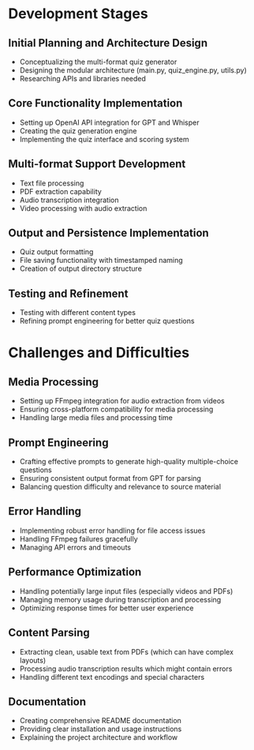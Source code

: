 # Development Stages

## Initial Planning and Architecture Design

- Conceptualizing the multi-format quiz generator
- Designing the modular architecture (main.py, quiz_engine.py, utils.py)
- Researching APIs and libraries needed

## Core Functionality Implementation

- Setting up OpenAI API integration for GPT and Whisper
- Creating the quiz generation engine
- Implementing the quiz interface and scoring system

## Multi-format Support Development

- Text file processing
- PDF extraction capability
- Audio transcription integration
- Video processing with audio extraction

## Output and Persistence Implementation

- Quiz output formatting
- File saving functionality with timestamped naming
- Creation of output directory structure

## Testing and Refinement

- Testing with different content types
- Refining prompt engineering for better quiz questions

# Challenges and Difficulties

## Media Processing

- Setting up FFmpeg integration for audio extraction from videos
- Ensuring cross-platform compatibility for media processing
- Handling large media files and processing time

## Prompt Engineering

- Crafting effective prompts to generate high-quality multiple-choice questions
- Ensuring consistent output format from GPT for parsing
- Balancing question difficulty and relevance to source material

## Error Handling

- Implementing robust error handling for file access issues
- Handling FFmpeg failures gracefully
- Managing API errors and timeouts

## Performance Optimization

- Handling potentially large input files (especially videos and PDFs)
- Managing memory usage during transcription and processing
- Optimizing response times for better user experience

## Content Parsing

- Extracting clean, usable text from PDFs (which can have complex layouts)
- Processing audio transcription results which might contain errors
- Handling different text encodings and special characters

## Documentation

- Creating comprehensive README documentation
- Providing clear installation and usage instructions
- Explaining the project architecture and workflow

